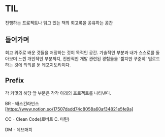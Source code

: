 # TIL
진행하는 프로젝트나 읽고 있는 책의 회고록을 공유하는 공간

## 들어가며
회고 위주로 배운 것들을 저장하는 것이 목적인 공간.
기술적인 부분과 내가 스스로를 돌아보며 느낀 개인적인 부분까지, 전반적인 개발 관련된 경험들을
'짧지만 꾸준히' 업로드하는 것에 의의를 둔 레포지토리이다.

## Prefix
각 커밋의 해당 앞 부분은 각각 아래의 프로젝트를 나타낸다.   

BR - 배스킨라빈스
[https://www.notion.so/17507dadd74c8058a60af34821e5fe9a]

CC - Clean Code(로버트 C. 마틴)

DM - 데브매치
